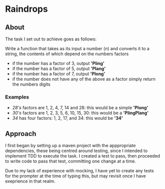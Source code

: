 # Raindrops

## About

The task I set out to achieve goes as follows:

Write a function that takes as its input a number (n) and converts it to a string, the contents of which depend on the numbers factors

- if the number has a factor of 3, output **'Pling'**
- if the number has a factor of 5, output **'Plang'**
- if the number has a factor of 7, output **'Plong'**
- if the number does not have any of the above as a factor simply return the numbers digits

### Examples

- _28's_ factors are 1, 2, 4, 7, 14 and 28: this would be a simple **'Plong'**
- _30's_ factors are 1, 2, 3, 5, 6, 10, 15, 30: this would be a **'PlingPlang'**
- _34_ has four factors: 1, 2, 17, and 34: this would be **'34'**

## Approach

I first began by setting up a maven project with the apppropriate dependencies, these being centred around testing, since I intended to implement TDD to execute the task. I created a test to pass, then proceeded to write code to pass that test, committing one change at a time.

Due to my lack of experience with mocking, I have yet to create any tests for the prompter at the time of typing this, but may revisit once I have exeprience in that realm.
